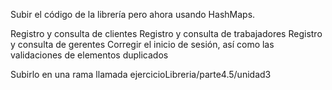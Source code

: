 Subir el código de la librería pero ahora usando HashMaps.

Registro y consulta de clientes
Registro y consulta de trabajadores
Registro y consulta de gerentes
Corregir el inicio de sesión, así como las validaciones de elementos duplicados

Subirlo en una rama llamada ejercicioLibreria/parte4.5/unidad3
